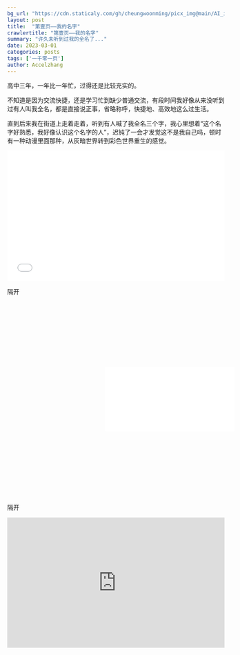```yaml
---
bg_url: "https://cdn.staticaly.com/gh/cheungwoonming/picx_img@main/AI_img/AI-image-006.png"
layout: post
title:  "第壹页——我的名字"
crawlertitle: "第壹页——我的名字"
summary: "许久未听到过我的全名了..."
date: 2023-03-01
categories: posts
tags: ['一千零一页']
author: Accelzhang
---
```


高中三年，一年比一年忙，过得还是比较充实的。

不知道是因为交流快捷，还是学习忙到缺少普通交流，有段时间我好像从来没听到过有人叫我全名，都是直接说正事，省略称呼，快捷地、高效地这么过生活。

直到后来我在街道上走着走着，听到有人喊了我全名三个字，我心里想着“这个名字好熟悉，我好像认识这个名字的人”，迟钝了一会才发觉这不是我自己吗，顿时有一种动漫里面那种，从灰暗世界转到彩色世界重生的感觉。


<div style="position: relative; padding: 30% 45%;">
<iframe style="position: absolute; width: 100%; height: 100%; left: 0; top: 0;"  src="//player.bilibili.com/player.html?aid=338253506&bvid=BV1hR4y1M7hB&cid=487395549&page=1" scrolling="no" border="0" frameborder="no" framespacing="0" allowfullscreen="true"> </iframe>
</div>

隔开
<div style="position: relative; padding: 30% 45%;">
<iframe src="//player.bilibili.com/player.html?aid=338253506&bvid=BV1hR4y1M7hB&cid=487395549&page=1" scrolling="no" border="0" frameborder="no" framespacing="0" allowfullscreen="true"> </iframe>
</div>

隔开

<div style="position: relative; padding: 30% 45%;">
<iframe style="position: absolute; width: 100%; height: 100%; left: 0; top: 0;" src="https://player.bilibili.com/player.html?cid=487395549&aid=BV1hR4y1M7hB&page=1&as_wide=1&high_quality=1&danmaku=0" frameborder="no" scrolling="no"></iframe>
</div>
